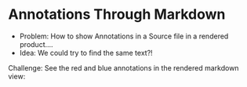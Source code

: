 # Annotations Through Markdown

- Problem: How to show Annotations in a Source file in a rendered product....
- Idea: We could try to find the same text?!




<script>
var container = lively.query(this, "lively-container");
var url = container.getDir() + "/example.md";
async function editFile(url) {
  var editor = await (<lively-editor></lively-editor>)
  editor.setURL(url)
  editor.loadFile()
  return editor
};
var editor = editFile(url)
editor
</script>

<script>
editFile(url + ".l4a")
</script>

<script>
// async function inspect(obj) {
//   if (obj && obj.then) {
//     obj = await obj
//   }
//   var inspector = await (<lively-inspector></lively-inspector>)
//   inspector.inspect(obj)
//   inspector.hideWorkspace()
//   return inspector
// };
// (async () => {
//   return inspect((await editor))
// })()
</script>


Challenge: See the red and blue annotations in the rendered markdown view:

<script>
import {AnnotatedText, Annotation, default as AnnotationSet} from "src/client/annotations.js"

(async () => {
  var markdown = await (<lively-markdown></lively-markdown>)
  await markdown.setSrc(url)
  
   
  var annotatedText = await AnnotatedText.fromURL(url, url + ".l4a")
  
  var root = markdown.get("#content")
  var renderedText = root.textContent
  
  annotatedText.setText(renderedText)
  
  
  for(var ea of annotatedText.annotations) {
    ea.annotateInDOM(root)
  }
  
  return markdown
})()
</script>


